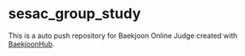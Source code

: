 # sesac_group_study
This is a auto push repository for Baekjoon Online Judge created with [BaekjoonHub](https://github.com/BaekjoonHub/BaekjoonHub).
